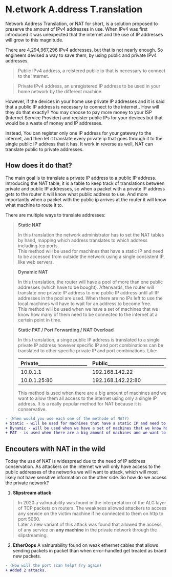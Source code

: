 # N.etwork A.ddress T.ranslation

Network Address Translation, or NAT for short, is a solution proposed to preserve the amount of IPv4 addresses in use. When IPv4 was first introduced it was unexpected that the internet and the use of IP addresses will grow to this magnitude.

There are 4,294,967,296 IPv4 addresses, but that is not nearly enough. So engineers devised a way to save them, by using public and private IPv4 addresses.

> Public IPv4 address, a reistered public ip that is necessary to connect to the internet.

> Private IPv4 address, an unregistered IP address to be used in your home network by the different machine.

However, if the devices in your home use private IP addresses and it is said that a public IP address is necessary to connect to the internet.. How will they do that exactly? You may choose to pay more money to your ISP (Internet Service Provider) and register public IPs for your devices but that would be a waste of money and IP addresses.

Instead, You can register only one IP address for your gateway to the internet, and then let it translate every private ip that goes through it to the single public IP address that it has. It work in reverse as well, NAT can translate public to private addresses.

## How does it do that?

The main goal is to translate a private IP address to a public IP address. Introducing the NAT table, it is a table to keep track of translations between private and public IP addresses, so when a packet with a private IP address gets to the router it will know what public address to use. And more importantly when a packet with the public ip arrives at the router it will know what machine to route it to.

There are multiple ways to translate addresses:

> **Static NAT**
>
> In this translation the network administrator has to set the NAT tables by hand, mapping which address translates to which address including tcp ports.<br>
> This method will be used for machines that have a static IP and need to be accessed from outside the network using a single consistent IP, like web servers.

> **Dynamic NAT**
>
> In this translation, the router will have a pool of more than one public addresses (which have to be bought). Afterwards, the router will translate one private IP address to one public IP address until all IP addresses in the pool are used. When there are no IPs left to use the local machines will have to wait for an address to become free.<br>
> This method will be used when we have a set of machines that we know how many of them need to be connected to the internet at a certein point in time.

> **Static PAT / Port Forwarding / NAT Overload**
>
> In this translation, a singe public IP address is translated to a single private IP address however specific IP and port combinations can be translated to other specific private IP and port combinations. Like:
> 
> | Private____________________ | Public_______________________ |
> | ----                        | ----                          |
> | 10.0.1.1                    | 192.168.142.22                |
> | 10.0.1.25:80                | 192.168.142.22:80             |
>
> This method is used when there are a big amount of machines and we want to allow them all access to the internet using only a single IP address. It is a really popular method for NAT because it is conservative.

```diff
- (When would you use each one of the methode of NAT?)
+ Static - will be used for machines that have a static IP and need to be accessed from outside the network using a single consistent IP, like web servers.
+ Dynamic - will be used when we have a set of machines that we know how many of them need to be connected to the internet at a certein point in time.
+ PAT - is used when there are a big amount of machines and we want to allow them all access to the internet using only a single IP address.
```

## Encouters with NAT in the wild

Today the use of NAT is widespread due to the need of IP address conservation. As attackers on the internet we will only have access to the public addresses of the networks we will want to attack, which will most likely not have sensitive information on the other side. So how do we access the private network?

1. **Slipstream attack**
> In 2020 a valnurability was found in the interpretation of the ALG layer of TCP packets on routers. The weakness allowed attackers to access any service on the victim machine if he connected to them on http to port 5060.<br>
> Later a new variant of this attack was found that allowed the access of any service on **any machine** in the private network through the slipstreaming.

2. **EtherOops**
A valnurability found on weak ethernet cables that allows sending packets in packet than when error-handled get treated as brand new packets. 

```diff
- (How will the port scan help? Try again)
+ Added 2 attacks.
```
